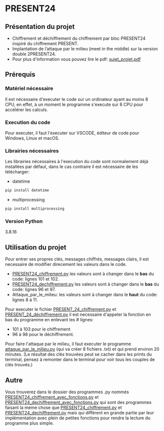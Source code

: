 # PRESENT24
## Présentation du projet
* Chiffrement et déchiffrement du chiffrement par bloc PRESENT24 inspiré du chiffrement PRESENT.
* Implantation de l’attaque par le milieu (meet in the middle) sur la version double 2PRESENT24.
* Pour plus d'information vous pouvez lire le pdf: [sujet_projet.pdf](https://github.com/juliecsl/PRESENT24/blob/main/sujet_projet.pdf)


## Prérequis
### Matériel nécessaire
Il est nécessaire d'executer le code sur un ordinateur ayant au moins 8 CPU, en effet, à un moment le programme s'execute sur 8 CPU pour accélérer les calculs. 

### Execution du code
Pour executer, il faut l'executer sur VSCODE, éditeur de code pour Windows, Linux et macOS.

### Librairies nécessaires
Les librairies nécessaires à l'execution du code sont normalement déjà installées par défaut, dans le cas contraire il est nécessaire de les télécharger:

- datetime

```bash
pip install datetime
```
- multiprocessing

```bash
pip install multiprocessing
```

### Version Python
3.8.16


## Utilisation du projet
Pour entrer ses propres clés, messages chiffrés, messages clairs, il est necessaire de modifier direcement les valeurs dans le code.
- [PRESENT24_chiffrement.py](https://github.com/juliecsl/PRESENT24/blob/main/src/PRESENT24_chiffrement.py) les valeurs sont à changer dans le **bas** du code: lignes 101 et 102.
- [PRESENT24_dechiffrement.py](https://github.com/juliecsl/PRESENT24/blob/main/src/PRESENT24_dechiffrement.py) les valeurs sont à changer dans le **bas** du code: lignes 96 et 97.
- Attaque_par_le_milieu: les valeurs sont à changer dans le **haut** du code: lignes 8 à 11.

Pour executer le fichier [PRESENT_24_chiffrement.py](https://github.com/juliecsl/PRESENT24/blob/main/src/PRESENT24_chiffrement.py) et [PRESENT_24_déchiffrement.py](https://github.com/juliecsl/PRESENT24/blob/main/src/PRESENT24_dechiffrement.py) il est necessaire d'appeler la fonction en bas du programme en enlevant les # lignes:
- 101 à 103 pour le chiffrement
- 96 à 98 pour le déchiffrement.

Pour faire l'attaque par le milieu, il faut executer le programme [attaque_par_le_milieu.py](https://github.com/juliecsl/PRESENT24/blob/main/src/attaque_par_le_milieu.py) (qui va créer 8 fichiers .txt) et qui prend environ 20 minutes.
(Le résultat des clés trouvées peut se cacher dans les prints du terminal, pensez à remonter dans le terminal pour voir tous les couples de clés trouvés.)

## Autre
Vous trouverez dans le dossier des programmes .py nommés [PRESENT24_chiffrement_avec_fonctions.py](https://github.com/juliecsl/PRESENT24/blob/main/src/PRESENT24_chiffrement_avec_fonctions.py) et [PRESENT24_dechiffrement_avec_fonctions.py](https://github.com/juliecsl/PRESENT24/blob/main/src/PRESENT_24_dechiffrement_avec_fonctions.py) qui sont des programmes faisant la meme chose que [PRESENT24_chiffrement.py](https://github.com/juliecsl/PRESENT24/blob/main/src/PRESENT24_chiffrement.py) et [PRESENT24_dechiffrement.py](https://github.com/juliecsl/PRESENT24/blob/main/src/PRESENT24_dechiffrement.py) mais qui diffèrent en grande partie par leur implémentation avec plein de petites fonctions pour rendre la lecture du programme plus simple.
